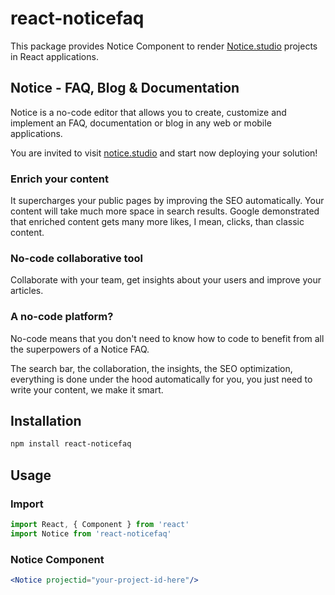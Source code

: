 # react-noticefaq
This package provides Notice Component to render [Notice.studio](https://notice.studio/) projects in React applications.

## Notice - FAQ, Blog & Documentation
Notice is a no-code editor that allows you to create, customize and implement an FAQ, documentation or blog in any web or mobile applications.

You are invited to visit [notice.studio](https://notice.studio/) and start now deploying your solution!

### Enrich your content
It supercharges your public pages by improving the SEO automatically. Your content will take much more space in search results. Google demonstrated that enriched content gets many more likes, I mean, clicks, than classic content.

### No-code collaborative tool
Collaborate with your team, get insights about your users and improve your articles.

### A no-code platform?
No-code means that you don't need to know how to code to benefit from all the superpowers of a Notice FAQ.

The search bar, the collaboration, the insights, the SEO optimization, everything is done under the hood automatically for you, you just need to write your content, we make it smart.


## Installation

```bash
npm install react-noticefaq
```

## Usage

### Import
```jsx
import React, { Component } from 'react'
import Notice from 'react-noticefaq'
```

### Notice Component 
```jsx
<Notice projectid="your-project-id-here"/>
```

